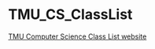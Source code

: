 # TMU_CS_ClassList

[TMU Computer Science Class List website](https://arifekrem.github.io/TMU_CS_ClassList/)
